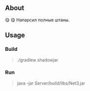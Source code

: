 ## About
:yum: :yum:
Напарсил полные штаны.
## Usage

### Build
> ./gradlew shadowjar

### Run
> java -jar Server/build/libs/Net3.jar
